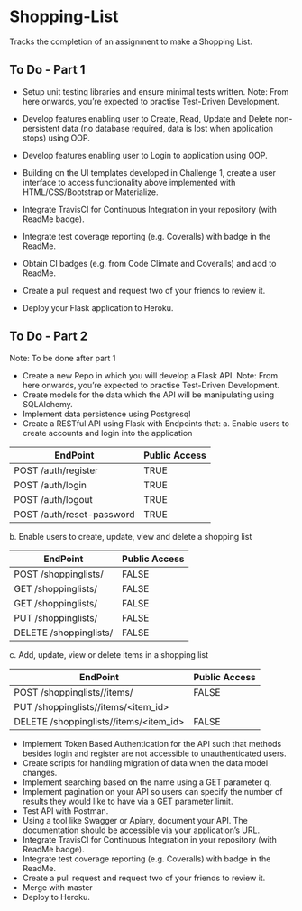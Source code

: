 # Shopping-List

Tracks the completion of an assignment to make a Shopping List. 

## To Do - Part 1
 - Setup unit testing libraries and ensure minimal tests written.
Note: From here onwards, you’re expected to practise Test-Driven Development.

- Develop features enabling user to Create, Read, Update and Delete non-persistent data
(no database required, data is lost when application stops) using OOP.

- Develop features enabling user to Login to application using OOP.

- Building on the UI templates developed in Challenge 1, create a user interface to access
functionality above implemented with HTML/CSS/Bootstrap or Materialize.

- Integrate TravisCI for Continuous Integration in your repository (with ​ReadMe​ badge).

- Integrate test coverage reporting (e.g. Coveralls) with badge in the ReadMe.

- Obtain CI badges (e.g. from Code Climate and Coveralls) and add to ReadMe.

- Create a pull request and request two of your friends to review it.

- Deploy your Flask application to Heroku.

## To Do - Part 2
Note: To be done after part 1
- Create a new Repo in which you will develop a Flask API.
Note: From here onwards, you’re expected to practise Test-Driven Development.
- Create models for the data which the API will be manipulating using SQLAlchemy.
- Implement data persistence using Postgresql
- Create a RESTful API using Flask with Endpoints that:
a. Enable users to create accounts and login into the application

EndPoint | Public Access
------------ | -------------
POST /auth/register | TRUE
POST /auth/login | TRUE
POST /auth/logout | TRUE
POST /auth/reset-password | TRUE

b. Enable users to create, update, view and delete a shopping list

EndPoint | Public Access
------------ | -------------
POST /shoppinglists/ | FALSE
GET /shoppinglists/ | FALSE
GET /shoppinglists/<id> | FALSE
PUT /shoppinglists/<id> | FALSE
DELETE /shoppinglists/<id> | FALSE

c. Add, update, view or delete items in a shopping list

EndPoint | Public Access
------------ | -------------
POST /shoppinglists/<id>/items/ | FALSE
PUT /shoppinglists/<id>/items/<item_id> | 
DELETE /shoppinglists/<id>/items/<item_id> | FALSE

- Implement Token Based Authentication for the API such that methods besides login and
register are not accessible to unauthenticated users.
- Create scripts for handling migration of data when the data model changes.
- Implement searching based on the name using a GET parameter q.
- Implement pagination on your API so users can specify the number of results they would
like to have via a GET parameter limit.
- Test API with Postman.
- Using a tool like Swagger or Apiary, document your API. The documentation should be
accessible via your application’s URL.
- Integrate TravisCI for Continuous Integration in your repository (with ReadMe badge).
- Integrate test coverage reporting (e.g. Coveralls) with badge in the ReadMe.
- Create a pull request and request two of your friends to review it.
- Merge with master
- Deploy to Heroku.
